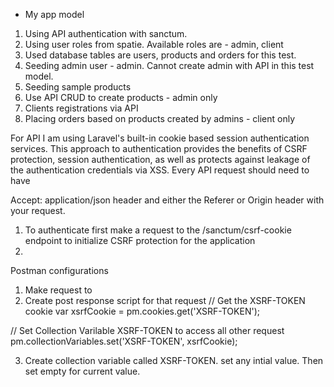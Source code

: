 * My app model
1. Using API authentication with sanctum.
2. Using user roles from spatie. Available roles are - admin, client
3. Used database tables are users, products and orders for this test.
4. Seeding admin user - admin. Cannot create admin with API in this test model.
5. Seeding sample products
5. Use API CRUD to create products - admin only
6. Clients registrations via API
7. Placing orders based on products created by admins - client only




For API I am using Laravel's built-in cookie based session authentication services. This approach to authentication provides the benefits of CSRF protection, session authentication, as well as protects against leakage of the authentication credentials via XSS. Every API request should need to have

Accept: application/json header and either the Referer or Origin header with your request.

1. To authenticate first make a request to the /sanctum/csrf-cookie endpoint to initialize CSRF protection for the application
2. 


Postman configurations
1. Make request to 
2. Create post response script for that request
// Get the XSRF-TOKEN cookie
var xsrfCookie = pm.cookies.get('XSRF-TOKEN');

// Set Collection Varilable XSRF-TOKEN to access all other request
pm.collectionVariables.set('XSRF-TOKEN', xsrfCookie);

3. Create collection variable called XSRF-TOKEN. set any intial value. Then set empty for current value.
